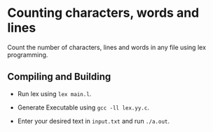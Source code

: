 # Counting characters, words and lines

Count the number of characters, lines and words in any file using lex programming.

## Compiling and Building

- Run lex using `lex main.l`.

- Generate Executable using `gcc -ll lex.yy.c`.

- Enter your desired text in `input.txt` and run `./a.out`.

